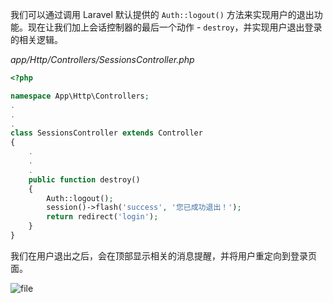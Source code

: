 我们可以通过调用 Laravel 默认提供的 `Auth::logout()` 方法来实现用户的退出功能。现在让我们加上会话控制器的最后一个动作 - `destroy`，并实现用户退出登录的相关逻辑。

*app/Http/Controllers/SessionsController.php*

```php
<?php

namespace App\Http\Controllers;
.
.
.
class SessionsController extends Controller
{
    .
    .
    .
    public function destroy()
    {
        Auth::logout();
        session()->flash('success', '您已成功退出！');
        return redirect('login');
    }
}
```

我们在用户退出之后，会在顶部显示相关的消息提醒，并将用户重定向到登录页面。

![file](https://fsdhubcdn.phphub.org/uploads/images/201708/02/1/1ZD4QCo8UL.png)